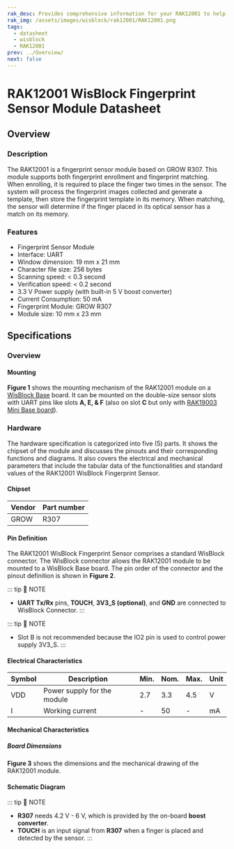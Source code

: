 ```yaml
---
rak_desc: Provides comprehensive information for your RAK12001 to help you use it. This information includes technical specifications, characteristics, and requirements, and it also discusses the device components.
rak_img: /assets/images/wisblock/rak12001/RAK12001.png
tags:
  - datasheet
  - wisblock
  - RAK12001
prev: ../Overview/
next: false
---
```


# RAK12001 WisBlock Fingerprint Sensor Module Datasheet

## Overview

### Description

The RAK12001 is a fingerprint sensor module based on GROW R307. This module supports both fingerprint enrollment and fingerprint matching. When enrolling, it is required to place the finger two times in the sensor. The system will process the fingerprint images collected and generate a template, then store the fingerprint template in its memory. When matching, the sensor will determine if the finger placed in its optical sensor has a match on its memory.


### Features

- Fingerprint Sensor Module
- Interface: UART
- Window dimension: 19&nbsp;mm x 21&nbsp;mm
- Character file size: 256 bytes
- Scanning speed: < 0.3 second
- Verification speed: < 0.2 second
- 3.3&nbsp;V Power supply (with built-in 5&nbsp;V boost converter)
- Current Consumption: 50&nbsp;mA
- Fingerprint Module: GROW R307
- Module size: 10&nbsp;mm x 23&nbsp;mm

## Specifications

### Overview

#### Mounting

**Figure 1** shows the mounting mechanism of the RAK12001 module on a [WisBlock Base](https://docs.rakwireless.com/Product-Categories/WisBlock/#wisblock-base) board. It can be mounted on the double-size sensor slots with UART pins like slots **A, E, & F** (also on slot **C** but only with [RAK19003 Mini Base board](https://docs.rakwireless.com/Product-Categories/WisBlock/RAK19003/Overview/#product-description)).

<rk-img
  src="/assets/images/wisblock/rak12001/datasheet/mounting.png"
  width="60%"
  caption="RAK12001 WisBlock Fingerprint Sensor Module Mounting"
/>


### Hardware
The hardware specification is categorized into five (5) parts. It shows the chipset of the module and discusses the pinouts and their corresponding functions and diagrams. It also covers the electrical and mechanical parameters that include the tabular data of the functionalities and standard values of the RAK12001 WisBlock Fingerprint Sensor.

#### Chipset

| Vendor  | Part number |
| ------- | ----------- |
| GROW    |   R307      |

#### Pin Definition

The RAK12001 WisBlock Fingerprint Sensor comprises a standard WisBlock connector. The WisBlock connector allows the RAK12001 module to be mounted to a WisBlock Base board. The pin order of the connector and the pinout definition is shown in **Figure 2**.

::: tip 📝 NOTE
- **UART Tx/Rx** pins, **TOUCH**, **3V3_S (optional)**, and **GND** are connected to WisBlock Connector.
:::

 <rk-img
  src="/assets/images/wisblock/rak12001/datasheet/RAK12001_Pinout.svg"
  width="80%"
  caption="RAK12001 WisBlock Fingerprint Sensor Module Pinout"
/>

::: tip 📝 NOTE
- Slot B is not recommended because the IO2 pin is used to control power supply 3V3_S.
:::

#### Electrical Characteristics


| Symbol | Description                 | Min. | Nom. | Max. | Unit |
| ------ | --------------------------- | ---- | ---- | ---- | ---- |
| VDD    | Power supply for the module | 2.7  | 3.3  | 4.5  | V    |
| I      | Working current             | -    | 50   | -    | mA   |


#### Mechanical Characteristics

##### Board Dimensions

**Figure 3** shows the dimensions and the mechanical drawing of the RAK12001 module.

 <rk-img
  src="/assets/images/wisblock/rak12001/datasheet/mechanical-drawing.png"
  width="60%"
  caption="RAK12001 WisBlock Fingerprint Sensor Module Dimensions"
/>


#### Schematic Diagram

<rk-img
  src="/assets/images/wisblock/rak12001/datasheet/schematic_vb.png"
  width="100%"
  caption="WisConnector and RAK12001 Schematic"
/>

::: tip 📝 NOTE
- **R307** needs 4.2&nbsp;V - 6&nbsp;V, which is provided by the on-board **boost converter**.
- **TOUCH** is an input signal from **R307** when a finger is placed and detected by the sensor.
:::
​



